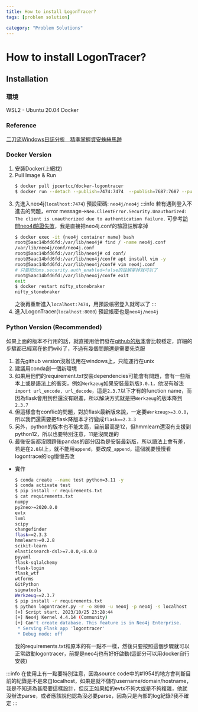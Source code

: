 ```yaml
---
title: How to install LogonTracer?
tags: [problem solution]

category: "Problem Solutions"
---
```


# How to install LogonTracer?

## Installation

### 環境
WSL2 - Ubuntu 20.04
Docker

### Reference
[二刀流Windows日誌分析　精準掌握資安蛛絲馬跡](https://www.netadmin.com.tw/netadmin/zh-tw/technology/84E5EAA4BC494BB6A4B15607E62418A0)

### Docker Version
1. 安裝Docker(上網找)
2. Pull Image & Run
    ```bash
    $ docker pull jpcertcc/docker-logontracer
    $ docker run --detach --publish=7474:7474  --publish=7687:7687 --publish=8080:8080 -e LTHOSTNAME=0.0.0.0 jpcertcc/docker-logontracer
    ```
3. 先進入neo4j(`localhost:7474`)
    預設密碼: `neo4j/neo4j`
    :::info
    若有遇到登入不進去的問題，error message$\to$`Neo.ClientError.Security.Unauthorized: The client is unauthorized due to authentication failure.`
    可參考[訪問neo4j驗證失敗](https://blog.csdn.net/weixin_39198406/article/details/85068102)，我是直接把neo4j.conf的驗證註解拿掉
    ```bash
    $ docker exec -it {neo4j container name} bash
    root@5aac14bfd6fd:/var/lib/neo4j# find / -name neo4j.conf
    /var/lib/neo4j/conf/neo4j.conf
    root@5aac14bfd6fd:/var/lib/neo4j# cd conf/
    root@5aac14bfd6fd:/var/lib/neo4j/conf# apt install vim -y
    root@5aac14bfd6fd:/var/lib/neo4j/conf# vim neo4j.conf
    # 只要把dbms.security.auth_enabled=false的註解拿掉就可以了
    root@5aac14bfd6fd:/var/lib/neo4j/conf# exit
    exit
    $ docker restart nifty_stonebraker
    nifty_stonebraker
    ```
    之後再重新進入`localhost:7474`，用預設帳密登入就可以了
    :::
4. 進入LogonTracer(`localhost:8080`)
    預設帳密也是`neo4j/neo4j`

### Python Version (Recommended)
如果上面的版本不行用的話，就直接用他們發在[github的版本](https://github.com/JPCERTCC/LogonTracer/wiki/how-to-use)會比較穩定，詳細的步驟都已經寫在他們wiki了，不過有幾個問題還是需要先克服
1. 首先github version沒辦法用在windows上，只能運行在unix
2. 建議用conda創一個新環境
3. 如果用他們的requirement.txt安裝dependencies可能會有問題，會有一些版本上或是語法上的衝突，例如`Werkzeug`如果安裝最新版`3.0.1`，他沒有辦法`import url_encode, url_decode`，這是`2.3.7`以下才有的function name，而因為flask會用到但還沒有跟進，所以解決方式就是把`Werkzeug`的版本降到`2.3.7`
4. 但這樣會有conflic的問題，對於flask最新版來說，一定要`Werkzeug>=3.0.0`，所以我們還需要把flask降版本才行變成`flask==2.3.3`
5. 另外，python的版本也不能太高，目前最高是12，但hmmlearn還沒有支援到python12，所以也要特別注意，11是沒問題的
6. 最後安裝都沒問題後pandas的部分因為是安裝最新版，所以語法上會有差，若是在`2.0`以上，就不能用`append`，要改成`_append`，這個就要慢慢看logontrace的log慢慢去改

* 實作
    ```bash
    $ conda create --name test python=3.11 -y
    $ conda activate test
    $ pip install -r requirements.txt
    $ cat requirements.txt
    numpy
    py2neo>=2020.0.0
    evtx
    lxml
    scipy
    changefinder
    flask==2.3.3
    hmmlearn>=0.2.8
    scikit-learn
    elasticsearch-dsl>=7.0.0,<8.0.0
    pyyaml
    flask-sqlalchemy
    flask-login
    flask_wtf
    wtforms
    GitPython
    sigmatools
    Werkzeug==2.3.7
    $ pip install -r requirements.txt
    $ python logontracer.py -r -o 8000 -u neo4j -p neo4j -s localhost
    [+] Script start. 2023/10/25 23:28:44
    [+] Neo4j Kernel 4.4.14 (Community)
    [+] Can't create database. This feature is in Neo4j Enterprise.
     * Serving Flask app 'logontracer'
     * Debug mode: off
    ```
    我的requirements.txt和原本的有一點不一樣，然後只要按照這個步驟就可以正常啟動logontracer，前提是neo4j也有好好啟動(這部分可以用docker自行安裝)
    
:::info
在使用上有一點要特別注意，因為source code中的#1954的地方會判斷目前的紀錄是不是來自localhost，如果是就不儲存username/domain/hostname，我是不知道為甚麼要這樣設計，但反正如果給的evtx不夠大或是不夠複雜，他就沒辦法parse，或者應該說他認為沒必要parse，因為只是內部的log紀錄?我不確定
:::